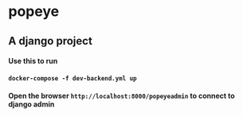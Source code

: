 # popeye


## A django project

#### Use this to run
#### ```docker-compose -f dev-backend.yml up```

#### Open the browser `http://localhost:8000/popeyeadmin` to connect to django admin 

